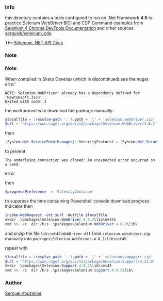 ### Info

this directory contains a tests configured to run on .Net Framework __4.5__ to practice Selenum WebDriver BIDI and CDP Command examples from
[Selenium 4 Chrome DevTools Documentation](https://www.selenium.dev/documentation/webdriver/bidirectional/chrome_devtools/)
and other sources [sergueik/selenium_cdp](https://github.com/sergueik/selenium_cdp)

The [Selenium .NET API Docs](https://www.selenium.dev/selenium/docs/api/dotnet/)


### Note
	
### Note

When compiled in Sharp Develop (which is discontinued) see the nuget error`
```text
NOTE: Selenium.WebDriver' already has a dependency defined for 'Newtonsoft.Json'.
Exited with code: 1
```
the workaround is to download the package manually:
```powershell
$localfile = (resolve-path '.').path + '\' + 'selenium.webdriver.zip'
$url = 'https://www.nuget.org/api/v2/package/Selenium.WebDriver/4.8.2'
```

then
```powershell
[System.Net.ServicePointManager]::SecurityProtocol = [System.Net.SecurityProtocolType]::Tls12
 ```
to prevent 

```text
The underlying connection was closed: An unexpected error occurred on a send.
```
error

then
```powershell
$progressPreference  = 'SilentlyContinue'
```
to suppress the time consuming Powershell console download progress indicator
then
```powershell
Invoke-WebRequest -Uri $url -OutFile $localfile
mkdir .\packages\Selenium.WebDriver.4.8.2\lib\net45
cmd %%- /c  dir /b/s .\packages\Selenium.WebDriver.4.8.2\lib\
```
and unzip the file `lib\net45\WebDriver.dll` from `selenium.webdriver.zip` manually into `packages\Selenium.WebDriver.4.8.2\lib\net45`

repeat with

```powershell
$localfile = (resolve-path '.').path + '\' + 'selenium.suppport.zip'
$url = 'https://www.nuget.org/api/v2/package/Selenium.Support/4.11.0'
mkdir .\packages\Selenium.Support.4.8.2\lib\net45
cmd %%- /c  dir /b/s .\packages\Selenium.Support.4.8.2\lib\
```

### Author
[Serguei Kouzmine](kouzmine_serguei@yahoo.com)



